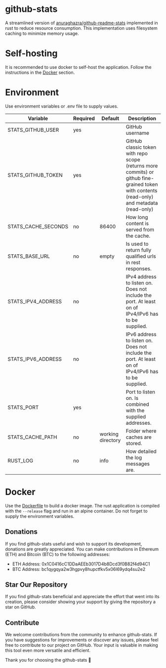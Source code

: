 # github-stats

A streamlined version of [anuraghazra/github-readme-stats](https://github.com/anuraghazra/github-readme-stats)
implemented in rust to reduce resource
consumption. This implementation uses filesystem caching to minimize memory usage.

# Self-hosting

It is recommended to use docker to self-host the application. Follow the instructions in the [Docker](#docker) section.

# Environment

Use environment variables or .env file to supply values.

| Variable            | Required | Default           | Description                                                                                                                                 |
|---------------------|----------|-------------------|---------------------------------------------------------------------------------------------------------------------------------------------|
| STATS_GITHUB_USER   | yes      |                   | GitHub username                                                                                                                             |
| STATS_GITHUB_TOKEN  | yes      |                   | GitHub classic token with repo scope (returns more commits) or github fine-grained token with contents (read-only) and metadata (read-only) |
| STATS_CACHE_SECONDS | no       | 86400             | How long content is served from the cache.                                                                                                  |
| STATS_BASE_URL      | no       | empty             | Is used to return fully qualified urls in rest responses.                                                                                   |
| STATS_IPV4_ADDRESS  | no       |                   | IPv4 address to listen on. Does not include the port. At least on of IPv4/IPv6 has to be supplied.                                          |
| STATS_IPV6_ADDRESS  | no       |                   | IPv6 address to listen on. Does not include the port. At least on of IPv4/IPv6 has to be supplied.                                          |
| STATS_PORT          | yes      |                   | Port to listen on. Is combined with the supplied addresses.                                                                                 |
| STATS_CACHE_PATH    | no       | working directory | Folder where caches are stored.                                                                                                             |
| RUST_LOG            | no       | info              | How detailed the log messages are.                                                                                                          |

# Docker

Use the [Dockerfile](./Dockerfile) to build a docker image. The rust application is compiled with the `--release` flag
and run in an alpine container. Do not forget to supply the environment variables.

## Donations

If you find github-stats useful and wish to support its development, donations are greatly appreciated.
You can make contributions in Ethereum (ETH) and Bitcoin (BTC) to the following addresses:

* ETH Address: 0x1C0416cC1DDaAEEb3017D4b8Dcd3f0B82f4d94C1
* BTC Address: bc1qygqya2w3hgpvy8hupctfkv5x06l69ydq4su2e2

## Star Our Repository

If you find github-stats beneficial and appreciate the effort that went into its creation, please consider
showing your support by giving the repository a star on GitHub.

## Contribute

We welcome contributions from the community to enhance github-stats. If you have suggestions for improvements or
discover any issues, please feel free to contribute to our project on GitHub. Your input is valuable in making this tool
even more versatile and efficient.

Thank you for choosing the github-stats 🚀